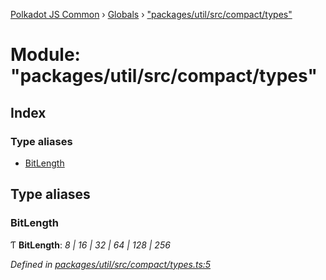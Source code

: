 [Polkadot JS Common](../README.md) › [Globals](../globals.md) › ["packages/util/src/compact/types"](_packages_util_src_compact_types_.md)

# Module: "packages/util/src/compact/types"

## Index

### Type aliases

* [BitLength](_packages_util_src_compact_types_.md#bitlength)

## Type aliases

###  BitLength

Ƭ **BitLength**: *8 | 16 | 32 | 64 | 128 | 256*

*Defined in [packages/util/src/compact/types.ts:5](https://github.com/polkadot-js/common/blob/c5fe5cd8/packages/util/src/compact/types.ts#L5)*
